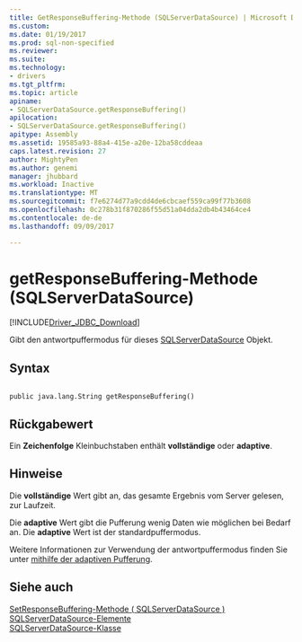 ```yaml
---
title: GetResponseBuffering-Methode (SQLServerDataSource) | Microsoft Docs
ms.custom: 
ms.date: 01/19/2017
ms.prod: sql-non-specified
ms.reviewer: 
ms.suite: 
ms.technology:
- drivers
ms.tgt_pltfrm: 
ms.topic: article
apiname:
- SQLServerDataSource.getResponseBuffering()
apilocation:
- SQLServerDataSource.getResponseBuffering()
apitype: Assembly
ms.assetid: 19585a93-88a4-415e-a20e-12ba58cddeaa
caps.latest.revision: 27
author: MightyPen
ms.author: genemi
manager: jhubbard
ms.workload: Inactive
ms.translationtype: MT
ms.sourcegitcommit: f7e6274d77a9cdd4de6cbcaef559ca99f77b3608
ms.openlocfilehash: 0c278b31f870286f55d51a04dda2db4b43464ce4
ms.contentlocale: de-de
ms.lasthandoff: 09/09/2017

---
```

# <a name="getresponsebuffering-method-sqlserverdatasource"></a>getResponseBuffering-Methode (SQLServerDataSource)
[!INCLUDE[Driver_JDBC_Download](../../../includes/driver_jdbc_download.md)]

  Gibt den antwortpuffermodus für dieses [SQLServerDataSource](../../../connect/jdbc/reference/sqlserverdatasource-class.md) Objekt.  
  
## <a name="syntax"></a>Syntax  
  
```  
  
public java.lang.String getResponseBuffering()  
```  
  
## <a name="return-value"></a>Rückgabewert  
 Ein **Zeichenfolge** Kleinbuchstaben enthält **vollständige** oder **adaptive**.  
  
## <a name="remarks"></a>Hinweise  
 Die **vollständige** Wert gibt an, das gesamte Ergebnis vom Server gelesen, zur Laufzeit.  
  
 Die **adaptive** Wert gibt die Pufferung wenig Daten wie möglichen bei Bedarf an. Die **adaptive** Wert ist der standardpuffermodus.  
  
 Weitere Informationen zur Verwendung der antwortpuffermodus finden Sie unter [mithilfe der adaptiven Pufferung](../../../connect/jdbc/using-adaptive-buffering.md).  
  
## <a name="see-also"></a>Siehe auch  
 [SetResponseBuffering-Methode &#40; SQLServerDataSource &#41;](../../../connect/jdbc/reference/setresponsebuffering-method-sqlserverdatasource.md)   
 [SQLServerDataSource-Elemente](../../../connect/jdbc/reference/sqlserverdatasource-members.md)   
 [SQLServerDataSource-Klasse](../../../connect/jdbc/reference/sqlserverdatasource-class.md)  
  
  

